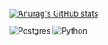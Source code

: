 [![Anurag's GitHub stats](https://github-readme-stats.vercel.app/api?username=LilDrugHill&show_icons=true&theme=radical
)](https://github.com/anuraghazra/github-readme-stats)

![Postgres](https://img.shields.io/badge/PostgreSQL-316192?style=for-the-badge&logo=postgresql&logoColor=white) ![Python](https://img.shields.io/badge/PYTHON-3776AB?style=for-the-badge&logo=python&logoColor=yellow)
